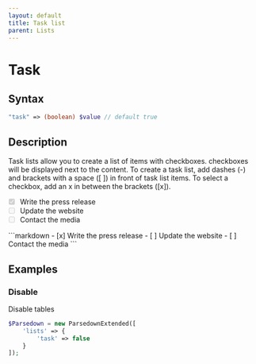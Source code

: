```yaml
---
layout: default
title: Task list
parent: Lists
---
```


# Task

## Syntax

```php
"task" => (boolean) $value // default true
```

## Description
Task lists allow you to create a list of items with checkboxes. checkboxes will be displayed next to the content. To create a task list, add dashes (-) and brackets with a space ([ ]) in front of task list items. To select a checkbox, add an x in between the brackets ([x]).

<div class="code-example">
<ul class="task-list">
  <li class="task-list-item"><input type="checkbox" class="task-list-item-checkbox" disabled="disabled" checked="checked">Write the press release</li>
  <li class="task-list-item"><input type="checkbox" class="task-list-item-checkbox" disabled="disabled">Update the website</li>
  <li class="task-list-item"><input type="checkbox" class="task-list-item-checkbox" disabled="disabled">Contact the media</li>
</ul>
</div>
```markdown
- [x] Write the press release
- [ ] Update the website
- [ ] Contact the media
```

## Examples

### Disable
Disable tables

```php
$Parsedown = new ParsedownExtended([
    'lists' => {
        'task' => false
    }
]);
```
